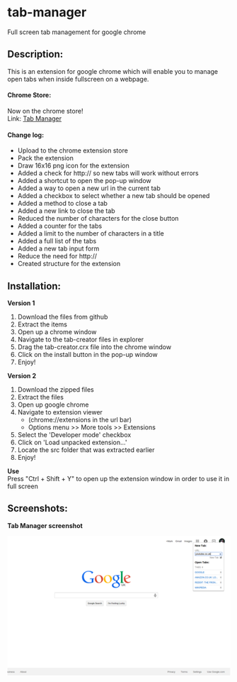 <h1>tab-manager</h1>

<p>Full screen tab management for google chrome</p>
<h2>Description:</h2>
<p>
  This is an extension for google chrome which will enable you to manage open tabs when inside fullscreen on a webpage.
</p>

<p>
  <h4>Chrome Store:</h4>
  Now on the chrome store!<br>
  Link:
  <a href="https://chrome.google.com/webstore/detail/tab-manager/joedmpmimnhapomaphaoohgaipeajiji">Tab Manager</a>
  <h4>Change log:</h4>
  <ul>
    <li>Upload to the chrome extension store</li>
    <li>Pack the extension</li>
    <li>Draw 16x16 png icon for the extension</li>
    <li>Added a check for http:// so new tabs will work without errors</li>
    <li>Added a shortcut to open the pop-up window</li>
    <li>Added a way to open a new url in the current tab</li>
    <li>Added a checkbox to select whether a new tab should be opened</li>
    <li>Added a method to close a tab</li>
    <li>Added a new link to close the tab</li>
    <li>Reduced the number of characters for the close button</li>
    <li>Added a counter for the tabs</li>
    <li>Added a limit to the number of characters in a title</li>
    <li>Added a full list of the tabs</li>
    <li>Added a new tab input form</li>
    <li>Reduce the need for http://</li>
    <li>Created structure for the extension</li>
  </ul>
  <h2>Installation:</h2>
  <strong>Version 1</strong>
  <ol>
    <li>Download the files from github</li>
    <li>Extract the items</li>
    <li>Open up a chrome window</li>
    <li>Navigate to the tab-creator files in explorer</li>
    <li>Drag the tab-creator.crx file into the chrome window</li>
    <li>Click on the install button in the pop-up window</li>
    <li>Enjoy!</li>
  </ol>
  <strong>Version 2</strong>
  <ol>
    <li>Download the zipped files</li>
    <li>Extract the files</li>
    <li>Open up google chrome</li>
    <li>Navigate to extension viewer
      <ul>
        <li>(chrome://extensions in the url bar)</li>
        <li>Options menu >> More tools >> Extensions</li>
      </ul>
    </li>
    <li>Select the 'Developer mode' checkbox</li>
    <li>Click on 'Load unpacked extension...'</li>
    <li>Locate the src folder that was extracted earlier</li>
    <li>Enjoy!</li>
  </ol>
  <strong>Use</strong><br>
  Press "Ctrl + Shift + Y" to open up the extension window in order to use it in full screen
</p>
<h2>Screenshots:</h2>
<strong>Tab Manager screenshot</strong>

![Tab Manager Screenshot](screenshots/screenshot2.png?raw=true)
